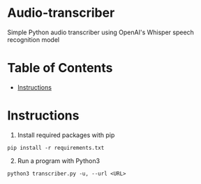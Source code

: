 # Audio-transcriber
Simple Python audio transcriber using OpenAI's Whisper speech recognition model

Table of Contents
=================
* [Instructions](#Instructions)

# Instructions

1. Install required packages with pip

`pip install -r requirements.txt`

2. Run a program with Python3

`python3 transcriber.py -u, --url <URL>`
